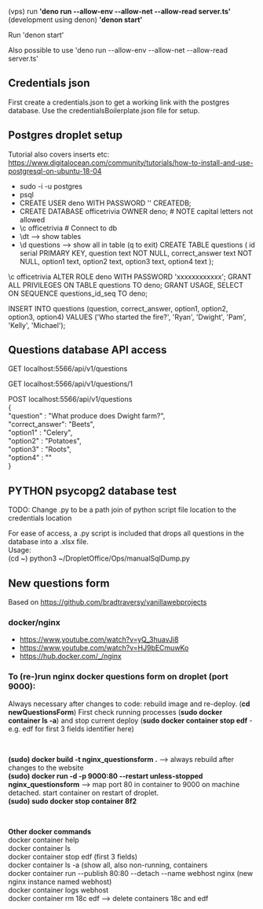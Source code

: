 (vps) run **'deno run --allow-env --allow-net --allow-read server.ts'**  
(development using denon) **'denon start'**

Run 'denon start'

Also possible to use 'deno run --allow-env --allow-net --allow-read server.ts'

## Credentials json

First create a credentials.json to get a working link with the postgres database.
Use the credentialsBoilerplate.json file for setup.

## Postgres droplet setup

Tutorial also covers inserts etc:
https://www.digitalocean.com/community/tutorials/how-to-install-and-use-postgresql-on-ubuntu-18-04

- sudo -i -u postgres
- psql
- CREATE USER deno WITH PASSWORD '' CREATEDB;
- CREATE DATABASE officetrivia OWNER deno; # NOTE capital letters not allowed
- \c officetrivia # Connect to db
- \dt --> show tables
- \d questions --> show all in table (q to exit)
  CREATE TABLE questions (
  id serial PRIMARY KEY,
  question text NOT NULL,
  correct_answer text NOT NULL,
  option1 text,
  option2 text,
  option3 text,
  option4 text
  );

\c officetrivia
ALTER ROLE deno WITH PASSWORD 'xxxxxxxxxxxx';
GRANT ALL PRIVILEGES ON TABLE questions TO deno;
GRANT USAGE, SELECT ON SEQUENCE questions_id_seq TO deno;

INSERT INTO questions (question, correct_answer, option1, option2, option3, option4) VALUES ('Who started the fire?', 'Ryan', 'Dwight', 'Pam', 'Kelly', 'Michael');

## Questions database API access

GET localhost:5566/api/v1/questions

GET localhost:5566/api/v1/questions/1

POST localhost:5566/api/v1/questions  
{  
 "question" : "What produce does Dwight farm?",  
 "correct_answer": "Beets",  
 "option1" : "Celery",  
 "option2" : "Potatoes",  
 "option3" : "Roots",  
 "option4" : ""  
}

## PYTHON psycopg2 database test

TODO: Change .py to be a path join of python script file location to the credentials location

For ease of access, a .py script is included that drops all questions in the database into a .xlsx file.  
Usage:  
(cd ~)
python3 ~/DropletOffice/Ops/manualSqlDump.py

## New questions form

Based on https://github.com/bradtraversy/vanillawebprojects

### docker/nginx

- https://www.youtube.com/watch?v=yQ_3huavJi8
- https://www.youtube.com/watch?v=HJ9bECmuwKo
- https://hub.docker.com/_/nginx

### To (re-)run nginx docker questions form on droplet (port 9000):  
Always necessary after changes to code: rebuild image and re-deploy. 
(**cd newQuestionsForm**)
First check running processes (**sudo docker container ls -a**) and stop current deploy (**sudo docker container stop edf** - e.g. edf for first 3 fields identifier here)
  
<br>

**(sudo) docker build -t nginx_questionsform .** --> always rebuild after changes to the website  
**(sudo) docker run -d -p 9000:80 --restart unless-stopped nginx_questionsform** --> map port 80 in container to 9000 on machine detached. start container on restart of droplet.  
**(sudo) sudo docker stop container 8f2**

<br>

**Other docker commands**  
docker container help  
docker container ls  
docker container stop edf (first 3 fields)  
docker container ls -a (show all, also non-running, containers  
docker container run --publish 80:80 --detach --name webhost nginx (new nginx instance named webhost)  
docker container logs webhost  
docker container rm 18c edf --> delete containers 18c and edf
